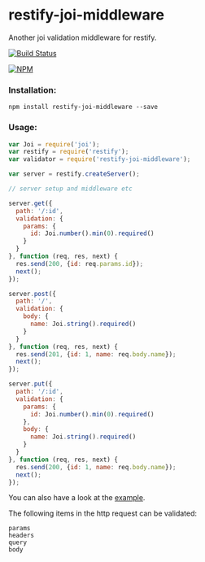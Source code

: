 # restify-joi-middleware
Another joi validation middleware for restify.

[![Build Status](https://travis-ci.org/maxnachlinger/restify-joi-middleware.svg?branch=master)](https://travis-ci.org/maxnachlinger/restify-joi-middleware)

[![NPM](https://nodei.co/npm/restify-joi-middleware.png)](https://nodei.co/npm/restify-joi-middleware/)

### Installation:
```
npm install restify-joi-middleware --save
```
### Usage:
```javascript
var Joi = require('joi');
var restify = require('restify');
var validator = require('restify-joi-middleware');

var server = restify.createServer();

// server setup and middleware etc

server.get({
  path: '/:id',
  validation: {
    params: {
      id: Joi.number().min(0).required()
    }
  }
}, function (req, res, next) {
  res.send(200, {id: req.params.id});
  next();
});

server.post({
  path: '/',
  validation: {
    body: {
      name: Joi.string().required()
    }
  }
}, function (req, res, next) {
  res.send(201, {id: 1, name: req.body.name});
  next();
});

server.put({
  path: '/:id',
  validation: {
    params: {
      id: Joi.number().min(0).required()
    },
    body: {
      name: Joi.string().required()
    }
  }
}, function (req, res, next) {
  res.send(200, {id: 1, name: req.body.name});
  next();
});
```
You can also have a look at the [example](example/).

The following items in the http request can be validated:
```
params
headers
query
body
```
